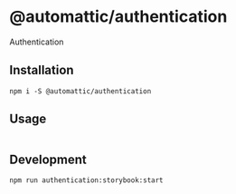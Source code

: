 # @automattic/authentication

Authentication

## Installation

```
npm i -S @automattic/authentication
```

## Usage

```jsx

```

## Development

```
npm run authentication:storybook:start
```

